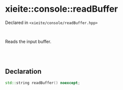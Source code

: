 # xieite::console::readBuffer
Declared in `<xieite/console/readBuffer.hpp>`

<br/>

Reads the input buffer.

<br/><br/>

## Declaration
```cpp
std::string readBuffer() noexcept;
```
